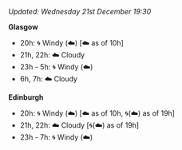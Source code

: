 *Updated: Wednesday 21st December 19:30*

**Glasgow**

* 20h: :cyclone: Windy (:cloud:) [:cloud: as of 10h]
* 21h, 22h: :cloud: Cloudy
* 23h - 5h: :cyclone: Windy (:cloud:)
* 6h, 7h: :cloud: Cloudy

**Edinburgh**

* 20h: :cyclone: Windy (:cloud:) [:cloud: as of 10h, :cyclone:(:cloud:) as of 19h]
* 21h, 22h: :cloud: Cloudy [:cyclone:(:cloud:) as of 19h]
* 23h - 7h: :cyclone: Windy (:cloud:)
